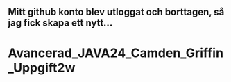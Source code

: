 ## Mitt github konto blev utloggat och borttagen, så jag fick skapa ett nytt...

# Avancerad_JAVA24_Camden_Griffin_Uppgift2w
